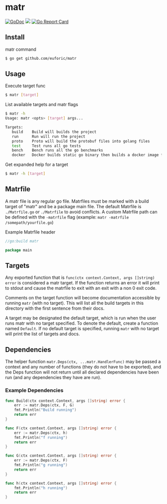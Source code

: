 # matr

[![GoDoc](https://godoc.org/github.com/euforic/matr?status.svg)](https://godoc.org/github.com/euforic/matr)
![](https://img.shields.io/badge/license-MIT-blue.svg)
[![Go Report Card](https://goreportcard.com/badge/github.com/euforic/matr)](https://goreportcard.com/report/github.com/euforic/matr)

## Install

matr command

```bash
$ go get github.com/euforic/matr
```

## Usage

Execute target func

```bash
$ matr [target]
```

List available targets and matr flags

```bash
$ matr -h
Usage: matr <opts> [target] args...

Targets:
   build    Build will builds the project
   run      Run will run the project
   proto    Proto will build the protobuf files into golang files
   test     Test runs all go tests
   bench    Bench runs all the go benchmarks
   docker   Docker builds static go binary then builds a docker image for it
```

Get expanded help for a target

```bash
$ matr -h [target]
```

## Matrfile

A matr file is any regular go file. Matrfiles must be marked with a build target of "matr"
and be a package main file. The default Matrfile is `./Matrfile.go` or `./Matrfile` to avoid
conflicts. A custom Matrfile path can be defined with the `-matrfile` flag (example: `matr -matrfile /somepath/yourfile.go`)

Example Matrfile header

```go
//go:build matr

package main
```

## Targets

Any exported function that is `func(ctx context.Context, args []string) error` is considered a
matr target. If the function returns an error it will print to stdout and cause the matrfile
to exit with an exit with a non 0 exit code.

Comments on the target function will become documentation accessible by running
`matr` (with no target). This will list all the build targets in this directory with the first
sentence from their docs.

A target may be designated the default target, which is run when the user runs
matr with no target specified. To denote the default, create a function named `Default`.
If no default target is specified, running `matr` with no target will print the list of targets
and docs.

## Dependencies

The helper function `matr.Deps(ctx, ...matr.HandlerFunc)` may be passed a context and any number of
functions (they do not have to be exported), and the Deps function will not return until all
declared dependencies have been run (and any dependencies they have are run).

### Example Dependencies

```go
func Build(ctx context.Context, args []string) error {
    err := matr.Deps(ctx, F, G)
    fmt.Println("Build running")
    return err
}

func F(ctx context.Context, args []string) error {
    err := matr.Deps(ctx, h)
    fmt.Println("f running")
    return err
}

func G(ctx context.Context, args []string) error {
    err := matr.Deps(ctx, F)
    fmt.Println("g running")
    return err
}

func h(ctx context.Context, args []string) error {
    fmt.Println("h running")
    return err
}
```
